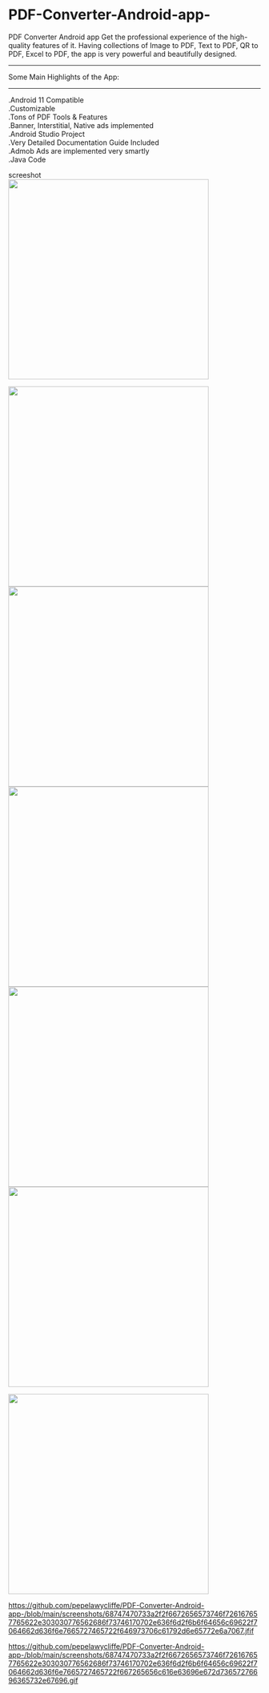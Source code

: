 # PDF-Converter-Android-app-
PDF Converter Android app Get the professional experience of the high-quality features of it. Having collections of Image to PDF, Text to PDF, QR to PDF, Excel to PDF, the app is very powerful and beautifully designed.<br>
_________________________________________
Some Main Highlights of the App:<br>
_________________________________________
.Android 11 Compatible<br>
.Customizable<br>
.Tons of PDF Tools & Features<br>
.Banner, Interstitial, Native ads implemented<br>
.Android Studio Project<br>
.Very Detailed Documentation Guide Included<br>
.Admob Ads are implemented very smartly<br>
.Java Code<br>

screeshot<br>
<img src="https://github.com/pepelawycliffe/PDF-Converter-Android-app-/blob/main/screenshots/1.jpg" width="400"><br>
<!-- https://github.com/pepelawycliffe/PDF-Converter-Android-app-/blob/main/screenshots/1.jpg -->
<img src="https://github.com/pepelawycliffe/PDF-Converter-Android-app-/blob/main/screenshots/2.jpg" width="400"><br>
<img src="https://github.com/pepelawycliffe/PDF-Converter-Android-app-/blob/main/screenshots/3.jpg" width="400"><br>
<img src="https://github.com/pepelawycliffe/PDF-Converter-Android-app-/blob/main/screenshots/4.jpg" width="400"><br>
<img src="https://github.com/pepelawycliffe/PDF-Converter-Android-app-/blob/main/screenshots/5.jpg" width="400"><br>
<img src="https://github.com/pepelawycliffe/PDF-Converter-Android-app-/blob/main/screenshots/6.jpg" width="400"><br>
<!-- https://github.com/pepelawycliffe/PDF-Converter-Android-app-/blob/main/screenshots/68747470733a2f2f6672656573746f726167657765622e303030776562686f73746170702e636f6d2f6b6f64656c69622f7064662d636f6e7665727465722f646973706c61792d6e65772e6a7067%20(1).jfif -->

<img src="https://github.com/pepelawycliffe/PDF-Converter-Android-app-/blob/main/screenshots/68747470733a2f2f6672656573746f726167657765622e303030776562686f73746170702e636f6d2f6b6f64656c69622f7064662d636f6e7665727465722f646973706c61792d6e65772e6a7067%20(1).jfif" width="400"><br>

https://github.com/pepelawycliffe/PDF-Converter-Android-app-/blob/main/screenshots/68747470733a2f2f6672656573746f726167657765622e303030776562686f73746170702e636f6d2f6b6f64656c69622f7064662d636f6e7665727465722f646973706c61792d6e65772e6a7067.jfif

https://github.com/pepelawycliffe/PDF-Converter-Android-app-/blob/main/screenshots/68747470733a2f2f6672656573746f726167657765622e303030776562686f73746170702e636f6d2f6b6f64656c69622f7064662d636f6e7665727465722f667265656c616e63696e672d73657276696365732e67696.gif

 
